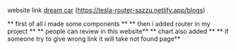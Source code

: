

website link [dream car](https://tesla-router-sazzu.netlify.app/blogs)
(https://tesla-router-sazzu.netlify.app/blogs)


** first of all i made some components **
**  then i added router in my project **
** people can review in this website**
** chart also added **
** if someone try to give wrong link it will take not found page**





















